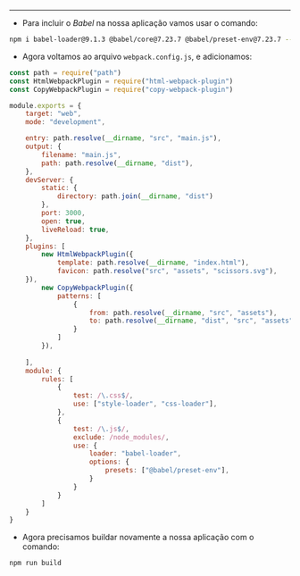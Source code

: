 ___
- Para incluir o *Babel* na nossa aplicação vamos usar o comando:
```zsh
npm i babel-loader@9.1.3 @babel/core@7.23.7 @babel/preset-env@7.23.7 --save-dev
```
- Agora voltamos ao arquivo `webpack.config.js`, e adicionamos:
```js
const path = require("path")
const HtmlWebpackPlugin = require("html-webpack-plugin")
const CopyWebpackPlugin = require("copy-webpack-plugin")

module.exports = {
	target: "web",
	mode: "development",

	entry: path.resolve(__dirname, "src", "main.js"),
	output: {
		filename: "main.js",
		path: path.resolve(__dirname, "dist"),
	},
	devServer: {
		static: {
			directory: path.join(__dirname, "dist")
		},
		port: 3000,
		open: true,
		liveReload: true,
	},
	plugins: [
		new HtmlWebpackPlugin({
			template: path.resolve(__dirname, "index.html"),
			favicon: path.resolve("src", "assets", "scissors.svg"),
	}),
		new CopyWebpackPlugin({
			patterns: [
				{
					from: path.resolve(__dirname, "src", "assets"),
					to: path.resolve(__dirname, "dist", "src", "assets")
				}
			]
		}),
	
	],
	module: {
		rules: [
			{
				test: /\.css$/,
				use: ["style-loader", "css-loader"],
			},
			{
				test: /\.js$/,
				exclude: /node_modules/,
				use: {
					loader: "babel-loader",
					options: {
						presets: ["@babel/preset-env"],
					}
				}
			}
		]
	}
}
```
- Agora precisamos buildar novamente a nossa aplicação com o comando:
```zsh
npm run build
```
